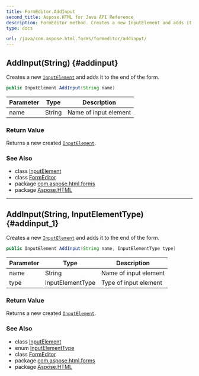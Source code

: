 ```yaml
---
title: FormEditor.AddInput
second_title: Aspose.HTML for Java API Reference
description: FormEditor method. Creates a new InputElement and adds it to the end of the form
type: docs

url: /java/com.aspose.html.forms/formeditor/addinput/
---
```

## AddInput(String) {#addinput}

Creates a new [`InputElement`](../../inputelement/) and adds it to the end of the form.

```java
public InputElement AddInput(String name)
```

| Parameter | Type | Description |
| --- | --- | --- |
| name | String | Name of input element |

### Return Value

Returns a new created [`InputElement`](../../inputelement/).

### See Also

* class [InputElement](../../inputelement/)
* class [FormEditor](../)
* package [com.aspose.html.forms](../../../com.aspose.html.forms/)
* package [Aspose.HTML](../../../)

---

## AddInput(String, InputElementType) {#addinput_1}

Creates a new [`InputElement`](../../inputelement/) and adds it to the end of the form.

```java
public InputElement AddInput(String name, InputElementType type)
```

| Parameter | Type | Description |
| --- | --- | --- |
| name | String | Name of input element |
| type | InputElementType | Type of input element |

### Return Value

Returns a new created [`InputElement`](../../inputelement/).

### See Also

* class [InputElement](../../inputelement/)
* enum [InputElementType](../../inputelementtype/)
* class [FormEditor](../)
* package [com.aspose.html.forms](../../../com.aspose.html.forms/)
* package [Aspose.HTML](../../../)
